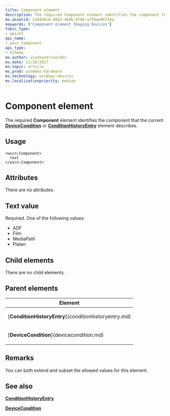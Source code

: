```yaml
---
title: Component element
description: The required Component element identifies the component that the current DeviceCondition or ConditionHistoryEntry element describes.
ms.assetid: 1204d8c6-40a2-4b0b-bf86-a739ae96f54a
keywords: ["Component element Imaging Devices"]
topic_type:
- apiref
api_name:
- wscn Component
api_type:
- Schema
ms.author: windowsdriverdev
ms.date: 11/28/2017
ms.topic: article
ms.prod: windows-hardware
ms.technology: windows-devices
ms.localizationpriority: medium
---
```


# Component element


The required **Component** element identifies the component that the current [**DeviceCondition**](devicecondition.md) or [**ConditionHistoryEntry**](conditionhistoryentry.md) element describes.

Usage
-----

``` syntax
<wscn:Component>
  text
</wscn:Component>
```

Attributes
----------

There are no attributes.

Text value
----------

Required. One of the following values:

-   ADF
-   Film
-   MediaPath
-   Platen

## Child elements


There are no child elements.

## Parent elements


<table>
<colgroup>
<col width="100%" />
</colgroup>
<thead>
<tr class="header">
<th>Element</th>
</tr>
</thead>
<tbody>
<tr class="odd">
<td><p>[<strong>ConditionHistoryEntry</strong>](conditionhistoryentry.md)</p></td>
</tr>
<tr class="even">
<td><p>[<strong>DeviceCondition</strong>](devicecondition.md)</p></td>
</tr>
</tbody>
</table>

Remarks
-------

You can both extend and subset the allowed values for this element.

## <span id="see_also"></span>See also


[**ConditionHistoryEntry**](conditionhistoryentry.md)

[**DeviceCondition**](devicecondition.md)

 

 






